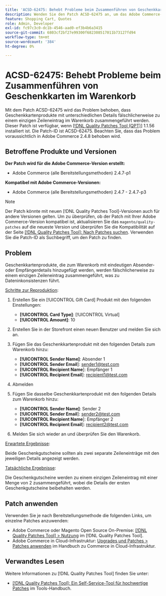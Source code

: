 ```yaml
---
title: 'ACSD-62475: Behebt Probleme beim Zusammenführen von Geschenkkarten im Warenkorb'
description: Wenden Sie den Patch ACSD-62475 an, um das Adobe Commerce-Problem zu beheben, bei dem Geschenkkartenprodukte mit unterschiedlichen Details fälschlicherweise zu einem einzigen Zeileneintrag im Warenkorb zusammengeführt werden.
feature: Shopping Cart, Quotes
role: Admin, Developer
exl-id: fc97c3c0-dc1b-4546-aad0-ef3b4b6a3415
source-git-commit: 6803cf2bf27e99300f682308517011b73127fd94
workflow-type: tm+mt
source-wordcount: '384'
ht-degree: 0%

---
```


# ACSD-62475: Behebt Probleme beim Zusammenführen von Geschenkkarten im Warenkorb

Mit dem Patch ACSD-62475 wird das Problem behoben, dass Geschenkkartenprodukte mit unterschiedlichen Details fälschlicherweise zu einem einzigen Zeileneintrag im Warenkorb zusammengeführt werden. Dieser Patch ist verfügbar, wenn [[!DNL Quality Patches Tool (QPT)]](/help/tools/quality-patches-tool/quality-patches-tool-to-self-serve-quality-patches.md) 1.1.56 installiert ist. Die Patch-ID ist ACSD-62475. Beachten Sie, dass das Problem voraussichtlich in Adobe Commerce 2.4.8 behoben wird.

## Betroffene Produkte und Versionen

**Der Patch wird für die Adobe Commerce-Version erstellt:**

* Adobe Commerce (alle Bereitstellungsmethoden) 2.4.7-p1

**Kompatibel mit Adobe Commerce-Versionen:**

* Adobe Commerce (alle Bereitstellungsmethoden) 2.4.7 - 2.4.7-p3

>[!NOTE]
>
>Der Patch könnte mit neuen [!DNL Quality Patches Tool]-Versionen auch für andere Versionen gelten. Um zu überprüfen, ob der Patch mit Ihrer Adobe Commerce-Version kompatibel ist, aktualisieren Sie das `magento/quality-patches` auf die neueste Version und überprüfen Sie die Kompatibilität auf der Seite [[!DNL Quality Patches Tool]: Nach Patches suchen](https://experienceleague.adobe.com/tools/commerce-quality-patches/index.html?lang=de). Verwenden Sie die Patch-ID als Suchbegriff, um den Patch zu finden.

## Problem

Geschenkkartenprodukte, die zum Warenkorb mit eindeutigen Absender- oder Empfängerdetails hinzugefügt werden, werden fälschlicherweise zu einem einzigen Zeileneintrag zusammengeführt, was zu Dateninkonsistenzen führt.

<u>Schritte zur Reproduktion</u>:

1. Erstellen Sie ein [!UICONTROL Gift Card] Produkt mit den folgenden Einstellungen:
   * **[!UICONTROL Card Type]**: [!UICONTROL Virtual]
   * **[!UICONTROL Amount]**: 10

1. Erstellen Sie in der Storefront einen neuen Benutzer und melden Sie sich an.

1. Fügen Sie das Geschenkkartenprodukt mit den folgenden Details zum Warenkorb hinzu:
   * **[!UICONTROL Sender Name]**: Absender 1
   * **[!UICONTROL Sender Email**]: sender1@test.com
   * **[!UICONTROL Recipient Name**]: Empfänger 1
   * **[!UICONTROL Recipient Email**]: recipient1@test.com


1. Abmelden

1. Fügen Sie dasselbe Geschenkkartenprodukt mit den folgenden Details zum Warenkorb hinzu:
   * **[!UICONTROL Sender Name]**: Sender 2
   * **[!UICONTROL Sender Email**]: sender2@test.com
   * **[!UICONTROL Recipient Name**]: Empfänger 2
   * **[!UICONTROL Recipient Email**]: recipient2@test.com

1. Melden Sie sich wieder an und überprüfen Sie den Warenkorb.

<u>Erwartete Ergebnisse</u>:

Beide Geschenkgutscheine sollten als zwei separate Zeileneinträge mit den jeweiligen Details angezeigt werden.

<u>Tatsächliche Ergebnisse</u>:

Die Geschenkgutscheine werden zu einem einzigen Zeileneintrag mit einer Menge von 2 zusammengeführt, wobei die Details der ersten Geschenkgutscheine beibehalten werden.

## Patch anwenden

Verwenden Sie je nach Bereitstellungsmethode die folgenden Links, um einzelne Patches anzuwenden:

* Adobe Commerce oder Magento Open Source On-Premise: [[!DNL Quality Patches Tool] > Nutzung](/help/tools/quality-patches-tool/usage.md) im [!DNL Quality Patches Tool].
* Adobe Commerce in Cloud-Infrastruktur: [Upgrades und Patches > Patches anwenden](https://experienceleague.adobe.com/docs/commerce-cloud-service/user-guide/develop/upgrade/apply-patches.html?lang=de) im Handbuch zu Commerce in Cloud-Infrastruktur.

## Verwandtes Lesen

Weitere Informationen zu [!DNL Quality Patches Tool] finden Sie unter:

* [[!DNL Quality Patches Tool]: Ein Self-Service-Tool für hochwertige Patches](/help/tools/quality-patches-tool/quality-patches-tool-to-self-serve-quality-patches.md) im Tools-Handbuch.
